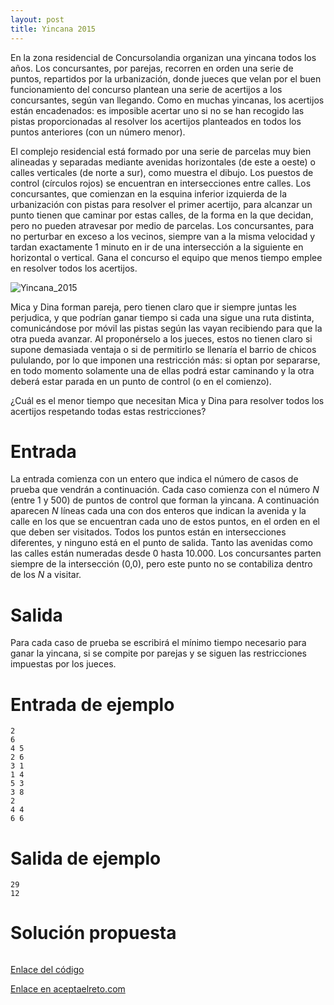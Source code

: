 ```yaml
---
layout: post
title: Yincana 2015
---
```


En la zona residencial de Concursolandia organizan una yincana todos los años. Los concursantes, por parejas, recorren en orden una serie de puntos, repartidos por la urbanización, donde jueces que velan por el buen funcionamiento del concurso plantean una serie de acertijos a los concursantes, según van llegando. Como en muchas yincanas, los acertijos están encadenados: es imposible acertar uno si no se han recogido las pistas proporcionadas al resolver los acertijos planteados en todos los puntos anteriores (con un número menor).

El complejo residencial está formado por una serie de parcelas muy bien alineadas y separadas mediante avenidas horizontales (de este a oeste) o calles verticales (de norte a sur), como muestra el dibujo. Los puestos de control (círculos rojos) se encuentran en intersecciones entre calles. Los concursantes, que comienzan en la esquina inferior izquierda de la urbanización con pistas para resolver el primer acertijo, para alcanzar un punto tienen que caminar por estas calles, de la forma en la que decidan, pero no pueden atravesar por medio de parcelas. Los concursantes, para no perturbar en exceso a los vecinos, siempre van a la misma velocidad y tardan exactamente 1 minuto en ir de una intersección a la siguiente en horizontal o vertical. Gana el concurso el equipo que menos tiempo emplee en resolver todos los acertijos.

![Yincana_2015](https://www.aceptaelreto.com/pub/problems/v002/57/st/statements/images/yincana2015.svg)

Mica y Dina forman pareja, pero tienen claro que ir siempre juntas les perjudica, y que podrían ganar tiempo si cada una sigue una ruta distinta, comunicándose por móvil las pistas según las vayan recibiendo para que la otra pueda avanzar. Al proponérselo a los jueces, estos no tienen claro si supone demasiada ventaja o si de permitirlo se llenaría el barrio de chicos pululando, por lo que imponen una restricción más: si optan por separarse, en todo momento solamente una de ellas podrá estar caminando y la otra deberá estar parada en un punto de control (o en el comienzo).

¿Cuál es el menor tiempo que necesitan Mica y Dina para resolver todos los acertijos respetando todas estas restricciones?

# Entrada

La entrada comienza con un entero que indica el número de casos de prueba que vendrán a continuación. Cada caso comienza con el número _N_ (entre 1 y 500) de puntos de control que forman la yincana. A continuación aparecen _N_ líneas cada una con dos enteros que indican la avenida y la calle en los que se encuentran cada uno de estos puntos, en el orden en el que deben ser visitados. Todos los puntos están en intersecciones diferentes, y ninguno está en el punto de salida. Tanto las avenidas como las calles están numeradas desde 0 hasta 10.000. Los concursantes parten siempre de la intersección (0,0), pero este punto no se contabiliza dentro de los _N_ a visitar.

# Salida

Para cada caso de prueba se escribirá el mínimo tiempo necesario para ganar la yincana, si se compite por parejas y se siguen las restricciones impuestas por los jueces.

# Entrada de ejemplo

```
2
6
4 5
2 6
3 1
1 4
5 3
3 8
2
4 4
6 6
```

# Salida de ejemplo

```
29
12
```

# Solución propuesta

``` python

```

[Enlace del código](https://github.com/israelem/aceptaelreto/blob/master/codes/2018-08-13-yincana.py)

[Enlace en aceptaelreto.com](https://www.aceptaelreto.com/problem/statement.php?id=257)
